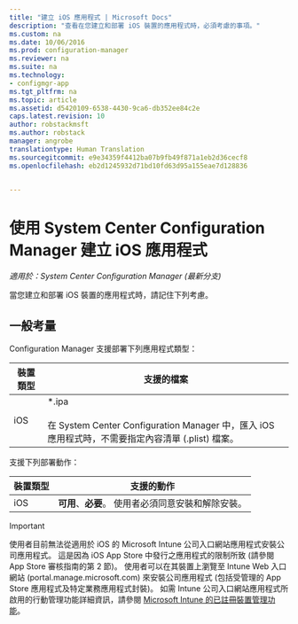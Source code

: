 ```yaml
---
title: "建立 iOS 應用程式 | Microsoft Docs"
description: "查看在您建立和部署 iOS 裝置的應用程式時，必須考慮的事項。"
ms.custom: na
ms.date: 10/06/2016
ms.prod: configuration-manager
ms.reviewer: na
ms.suite: na
ms.technology:
- configmgr-app
ms.tgt_pltfrm: na
ms.topic: article
ms.assetid: d5420109-6538-4430-9ca6-db352ee84c2e
caps.latest.revision: 10
author: robstackmsft
ms.author: robstack
manager: angrobe
translationtype: Human Translation
ms.sourcegitcommit: e9e34359f4412ba07b9fb49f871a1eb2d36cecf8
ms.openlocfilehash: eb2d1245932d71bd10fd63d95a155eae7d128836


---
```

# <a name="create-ios-applications-with-system-center-configuration-manager"></a>使用 System Center Configuration Manager 建立 iOS 應用程式

*適用於：System Center Configuration Manager (最新分支)*

當您建立和部署 iOS 裝置的應用程式時，請記住下列考慮。  

## <a name="general-considerations"></a>一般考量  
 Configuration Manager 支援部署下列應用程式類型：  

|裝置類型|支援的檔案|  
|-----------------|---------------------|  
|iOS|*.ipa<br /><br /> 在 System Center Configuration Manager 中，匯入 iOS 應用程式時，不需要指定內容清單 (.plist) 檔案。|  

 支援下列部署動作：  

|裝置類型|支援的動作|  
|-----------------|-----------------------|  
|iOS|**可用**、**必要**。 使用者必須同意安裝和解除安裝。

> [!IMPORTANT]  
>  使用者目前無法從適用於 iOS 的 Microsoft Intune 公司入口網站應用程式安裝公司應用程式。 這是因為 iOS App Store 中發行之應用程式的限制所致 (請參閱 App Store 審核指南的第 2 節)。 使用者可以在其裝置上瀏覽至 Intune Web 入口網站 (portal.manage.microsoft.com) 來安裝公司應用程式 (包括受管理的 App Store 應用程式及特定業務應用程式封裝)。 如需 Intune 公司入口網站應用程式所啟用的行動管理功能詳細資訊，請參閱 [Microsoft Intune 的已註冊裝置管理功能](https://technet.microsoft.com/library/dn600287.aspx)。  



<!--HONumber=Dec16_HO3-->


